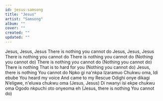 ```yaml
---
id: jesus-samsong
title: "Jesus"
artist: "Samsong"
album: ""
cover: ""
created: ""
updated: ""
---
```


Jesus, Jesus, Jesus
There is nothing you cannot do
Jesus, Jesus, Jesus
There is nothing you cannot do
There is nothing you cannot do
(Nothing you cannot do)
There is nothing you cannot do
(Nothing you cannot do)
There is nothing
That is to hard for you
(Nothing you cannot do)
Jesus, there is nothing
You cannot do
Npko gi na'nkpa Izaramuo
Chukwu oma, Idi ebube
You heard my voice
And came to my Rescue
Odighi onye dikagi
N’eligwe, n'eluwa chukwu oma
(Jesus, Jesus)
Di nwanyi isi ekpe chukwu oma
Ogodo nkpuchi oto onyeoma eh
(Jesus, there is nothing
You cannot do)